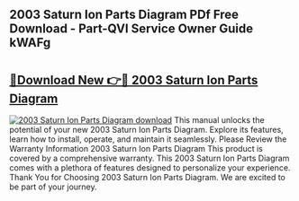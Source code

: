 ## 2003 Saturn Ion Parts Diagram PDf Free Download - Part-QVl Service Owner Guide kWAFg

# <h2><a href="http://dfmevuy.blite.top/?on=2003+Saturn+Ion+Parts+Diagram">🔗Download New 👉🔴 2003 Saturn Ion Parts Diagram</a></h2>

[![2003 Saturn Ion Parts Diagram download](https://i.imgur.com/lujVjoI.png)](http://dfmevuy.blite.top/?on=2003+Saturn+Ion+Parts+Diagram)
This manual unlocks the potential of your new 2003 Saturn Ion Parts Diagram. Explore its features, learn how to install, operate, and maintain it seamlessly. Please Review the Warranty Information 2003 Saturn Ion Parts Diagram This product is covered by a comprehensive warranty. This 2003 Saturn Ion Parts Diagram comes with a plethora of features designed to personalize your experience. Thank You for Choosing 2003 Saturn Ion Parts Diagram. We are excited to be part of your journey.
